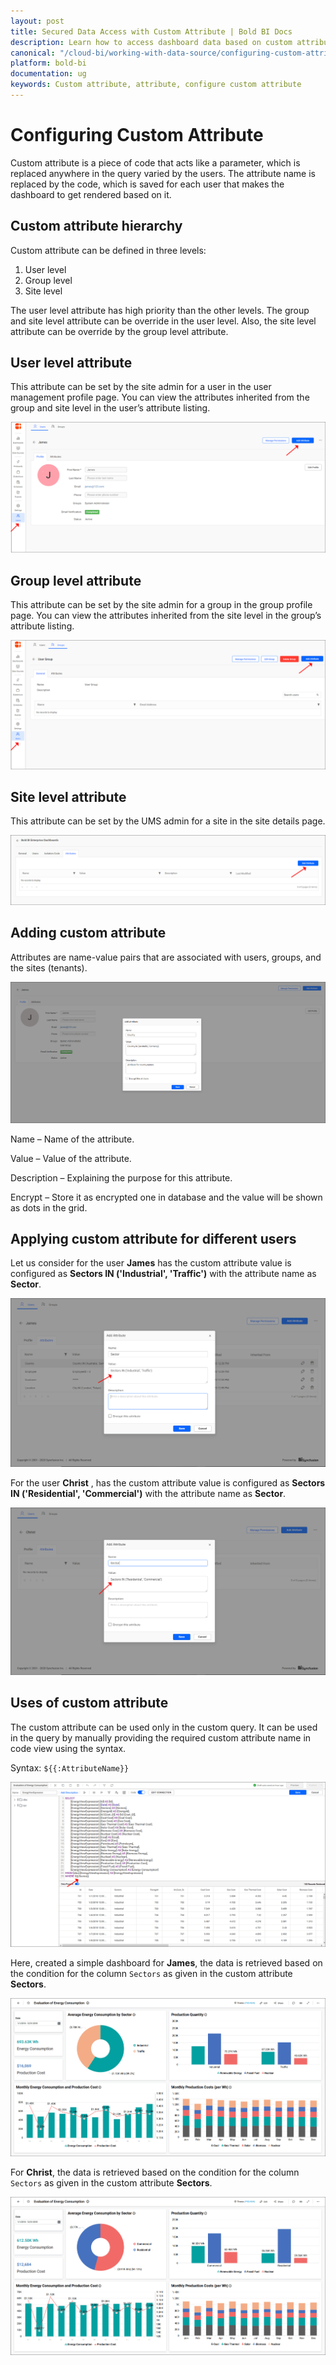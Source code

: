 ```yaml
---
layout: post
title: Secured Data Access with Custom Attribute | Bold BI Docs
description: Learn how to access dashboard data based on custom attributes applied at user, group or site level in Bold BI Embedded.
canonical: "/cloud-bi/working-with-data-source/configuring-custom-attribute/"
platform: bold-bi
documentation: ug
keywords: Custom attribute, attribute, configure custom attribute
---
```


# Configuring Custom Attribute

Custom attribute is a piece of code that acts like a parameter, which is replaced anywhere in the query varied by the users. The attribute name is replaced by the code, which is saved for each user that makes the dashboard to get rendered based on it.

## Custom attribute hierarchy

Custom attribute can be defined in three levels:

1.	User level
2.	Group level
3.	Site level

The user level attribute has high priority than the other levels. The group and site level attribute can be override in the user level. Also, the site level attribute can be override by the group level attribute.

## User level attribute

This attribute can be set by the site admin for a user in the user management profile page. You can view the attributes inherited from the group and site level in the user’s attribute listing.

![User Level Add Custom Attribute Button](/static/assets/embedded/working-with-datasource/custom-attribute/images/custom-attribute-add-button-user-level.png)

## Group level attribute

This attribute can be set by the site admin for a group in the group profile page. You can view the attributes inherited from the site level in the group’s attribute listing.

![Group Level Add Custom Attribute Button](/static/assets/embedded/working-with-datasource/custom-attribute/images/custom-attribute-add-button-group-level.png)

## Site level attribute

This attribute can be set by the UMS admin for a site in the site details page.

![Site Level Add Custom Attribute Button](/static/assets/embedded/working-with-datasource/custom-attribute/images/custom-attribute-add-button-tenant-level.png)

## Adding custom attribute

Attributes are name-value pairs that are associated with users, groups, and the sites (tenants).

![Custom Attribute Window](/static/assets/embedded/working-with-datasource/custom-attribute/images/add-custom-attribute.png)

Name – Name of the attribute.

Value – Value of the attribute.

Description – Explaining the purpose for this attribute.

Encrypt – Store it as encrypted one in database and the value will be shown as dots in the grid.


## Applying custom attribute for different users

Let us consider for the user **James** has the custom attribute value is configured as **Sectors IN ('Industrial', 'Traffic')** with the attribute name as **Sector**.

![Use custom attribute for user James](/static/assets/embedded/working-with-datasource/custom-attribute/images/custom-attribute-user-James.png)

For the user **Christ** , has the custom attribute value is configured as **Sectors IN ('Residential', 'Commercial')** with the attribute name as **Sector**.

![Use custom attribute for user Christ](/static/assets/embedded/working-with-datasource/custom-attribute/images/custom-attribute-user-Christ.png)

## Uses of custom attribute

The custom attribute can be used only in the custom query. It can be used in the query by manually providing the required custom attribute name in code view using the syntax.

Syntax: `${{:AttributeName}}`

![Use custom attribute in code view](/static/assets/embedded/working-with-datasource/custom-attribute/images/custom-attribute-in-code-view.png)


Here, created a simple dashboard for **James**, the data is retrieved based on the condition for the column `Sectors` as given in the custom attribute **Sectors**.

![Sample Dashboard for user James](/static/assets/embedded/working-with-datasource/custom-attribute/images/custom-attribute-sample-dashboard-James.png)


For **Christ**, the data is retrieved based on the condition for the column `Sectors` as given in the custom attribute **Sectors**.

![Sample Dashboard for user Christ](/static/assets/embedded/working-with-datasource/custom-attribute/images/custom-attribute-sample-dashboard-Christ.png)


